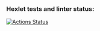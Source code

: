 ### Hexlet tests and linter status:
[![Actions Status](https://github.com/maksimnechaev/qa-engineer-project-84/actions/workflows/hexlet-check.yml/badge.svg)](https://github.com/maksimnechaev/qa-engineer-project-84/actions)